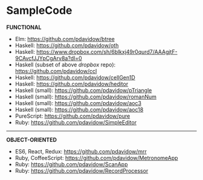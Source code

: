 # SampleCode

**FUNCTIONAL**
* Elm: https://github.com/pdavidow/btree
* Haskell: https://github.com/pdavidow/oth
* Haskell: https://www.dropbox.com/sh/6blkxj49r0qurd7/AAAgjtF-9CAvcfJJYpCgArv8a?dl=0
* Haskell (subset of above _dropbox_ repo): https://github.com/pdavidow/ccl
* Haskell: https://github.com/pdavidow/cellGen1D
* Haskell: https://github.com/pdavidow/heditor
* Haskell (small): https://github.com/pdavidow/pTriangle
* Haskell (small): https://github.com/pdavidow/romanNum
* Haskell (small): https://github.com/pdavidow/aoc3
* Haskell (small): https://github.com/pdavidow/aoc18
* PureScript: https://github.com/pdavidow/pure
* Ruby: https://github.com/pdavidow/SimpleEditor

---

**OBJECT-ORIENTED**
* ES6, React, Redux: https://github.com/pdavidow/mrr
* Ruby, CoffeeScript: https://github.com/pdavidow/MetronomeApp
* Ruby: https://github.com/pdavidow/ScanApp
* Ruby: https://github.com/pdavidow/RecordProcessor
